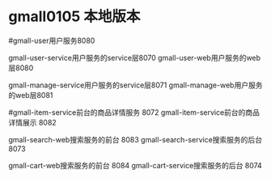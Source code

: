 # gmall0105  本地版本
#gmall-user用户服务8080

gmall-user-service用户服务的service层8070
gmall-user-web用户服务的web层8080

gmall-manage-service用户服务的service层8071
gmall-manage-web用户服务的web层8081

#gmall-item-service前台的商品详情服务 8072
gmall-item-service前台的商品详情展示 8082

gmall-search-web搜索服务的前台 8083
gmall-search-service搜索服务的后台 8073

gmall-cart-web搜索服务的前台 8084
gmall-cart-service搜索服务的后台 8074